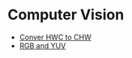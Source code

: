 # Computer Vision

- [Conver HWC to CHW](https://github.com/kaka-lin/Notes/tree/master/Computer_Vision/hwc_to_chw)
- [RGB and YUV](https://github.com/kaka-lin/Notes/tree/master/Computer_Vision/rgb_yuv)

